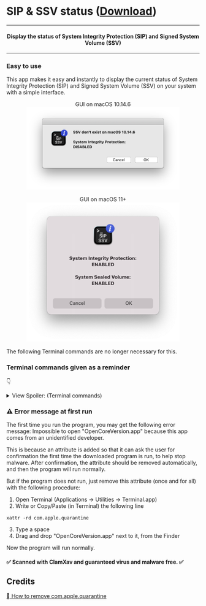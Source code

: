# SIP & SSV status ([Download](https://github.com/alphascorp/SIP-SSV-status/files/8335367/SIP.SSV.status.1.5.dmg.zip))

---

<h4 align="center">Display the status of System Integrity Protection (SIP) and Signed System Volume (SSV)</h4>

---

### Easy to use

This app makes it easy and instantly to display the current status of System Integrity Protection (SIP) and Signed System Volume (SSV) on your system with a simple interface.


<p align="center">GUI on macOS 10.14.6<br><img width="400" alt="GUI on macOS 10.14.6" src="https://github.com/alphascorp/SIP-SSV-status/blob/main/Screenshots/Main%20GUI%20macOS%2010.14.6.png"></p>


<p align="center">GUI on macOS 11+<br><img width="400" alt="GUI on macOS 11+" src="https://github.com/alphascorp/SIP-SSV-status/blob/main/Screenshots/Main%20GUI%20macOS%2011%20%2B.png"></p>

The following Terminal commands are no longer necessary for this.


### Terminal commands given as a reminder
:point_down:
<details> <summary> View Spoiler: (Terminal commands)  </summary>

  - For displaying System Integrity Protection (SIP):
```
csrutil status
```


  - For displaying Signed System Volume (SSV):
```
csrutil authenticated-root status
```

</details>


### :warning: Error message at first run

The first time you run the program, you may get the following error message:
Impossible to open "OpenCoreVersion.app" because this app comes from an unidentified developer.


This is because an attribute is added so that it can ask the user for confirmation the first time the downloaded program is run, to help stop malware. After confirmation, the attribute should be removed automatically, and then the program will run normally.

But if the program does not run, just remove this attribute (once and for all) with the following procedure:
1. Open Terminal (Applications -> Utilities -> Terminal.app)
2. Write or Copy/Paste (in Terminal) the following line
```
xattr -rd com.apple.quarantine 
```
3. Type a space
4. Drag and drop "OpenCoreVersion.app" next to it, from the Finder

Now the program will run normally.

#### :white_check_mark: Scanned with ClamXav and guaranteed virus and malware free. :white_check_mark:

## Credits

[ How to remove com.apple.quarantine](https://discussions.apple.com/thread/3145071)